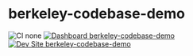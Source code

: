 # berkeley-codebase-demo

![CI none](https://img.shields.io/badge/ci-none-orange.svg)
[![Dashboard berkeley-codebase-demo](https://img.shields.io/badge/dashboard-berkeley_codebase_demo-yellow.svg)](https://dashboard.pantheon.io/sites/b9194fca-02ab-4d80-ba7a-f0f0c7969967#dev/code)
[![Dev Site berkeley-codebase-demo](https://img.shields.io/badge/site-berkeley_codebase_demo-blue.svg)](http://dev-berkeley-codebase-demo.pantheonsite.io/)